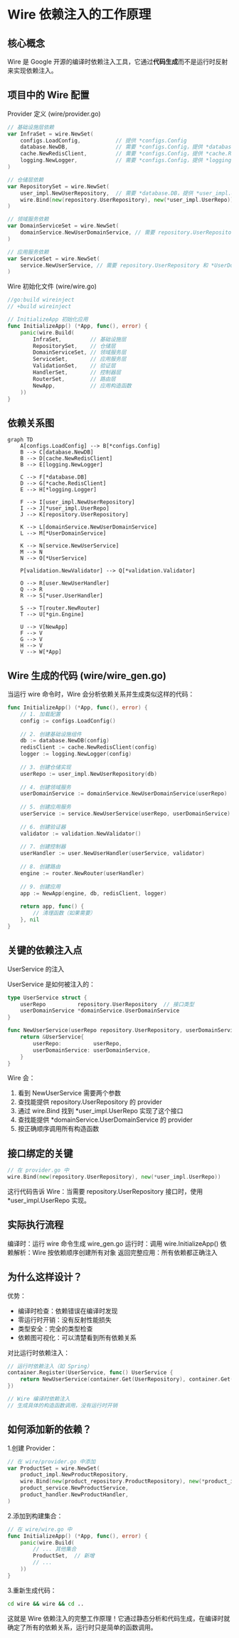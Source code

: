 # Wire 依赖注入的工作原理

## 核心概念

Wire 是 Google 开源的编译时依赖注入工具，它通过**代码生成**而不是运行时反射来实现依赖注入。

## 项目中的 Wire 配置

Provider 定义 (wire/provider.go)

```go
// 基础设施层依赖
var InfraSet = wire.NewSet(
    configs.LoadConfig,           // 提供 *configs.Config
    database.NewDB,               // 需要 *configs.Config，提供 *database.DB
    cache.NewRedisClient,         // 需要 *configs.Config，提供 *cache.RedisClient
    logging.NewLogger,            // 需要 *configs.Config，提供 *logging.Logger
)

// 仓储层依赖
var RepositorySet = wire.NewSet(
    user_impl.NewUserRepository,  // 需要 *database.DB，提供 *user_impl.UserRepo
    wire.Bind(new(repository.UserRepository), new(*user_impl.UserRepo)), // 接口绑定
)

// 领域服务依赖
var DomainServiceSet = wire.NewSet(
    domainService.NewUserDomainService, // 需要 repository.UserRepository，提供 *UserDomainService
)

// 应用服务依赖
var ServiceSet = wire.NewSet(
    service.NewUserService, // 需要 repository.UserRepository 和 *UserDomainService
)
```

Wire 初始化文件 (wire/wire.go)

```go
//go:build wireinject
// +build wireinject

// InitializeApp 初始化应用
func InitializeApp() (*App, func(), error) {
    panic(wire.Build(
        InfraSet,         // 基础设施层
        RepositorySet,    // 仓储层
        DomainServiceSet, // 领域服务层
        ServiceSet,       // 应用服务层
        ValidationSet,    // 验证层
        HandlerSet,       // 控制器层
        RouterSet,        // 路由层
        NewApp,           // 应用构造函数
    ))
}
```

## 依赖关系图

```mermaid
graph TD
    A[configs.LoadConfig] --> B[*configs.Config]
    B --> C[database.NewDB]
    B --> D[cache.NewRedisClient]
    B --> E[logging.NewLogger]
    
    C --> F[*database.DB]
    D --> G[*cache.RedisClient]
    E --> H[*logging.Logger]
    
    F --> I[user_impl.NewUserRepository]
    I --> J[*user_impl.UserRepo]
    J --> K[repository.UserRepository]
    
    K --> L[domainService.NewUserDomainService]
    L --> M[*UserDomainService]
    
    K --> N[service.NewUserService]
    M --> N
    N --> O[*UserService]
    
    P[validation.NewValidator] --> Q[*validation.Validator]
    
    O --> R[user.NewUserHandler]
    Q --> R
    R --> S[*user.UserHandler]
    
    S --> T[router.NewRouter]
    T --> U[*gin.Engine]
    
    U --> V[NewApp]
    F --> V
    G --> V
    H --> V
    V --> W[*App]
```

## Wire 生成的代码 (wire/wire_gen.go)

当运行 wire 命令时，Wire 会分析依赖关系并生成类似这样的代码：

```go
func InitializeApp() (*App, func(), error) {
    // 1. 加载配置
    config := configs.LoadConfig()
    
    // 2. 创建基础设施组件
    db := database.NewDB(config)
    redisClient := cache.NewRedisClient(config)
    logger := logging.NewLogger(config)
    
    // 3. 创建仓储实现
    userRepo := user_impl.NewUserRepository(db)
    
    // 4. 创建领域服务
    userDomainService := domainService.NewUserDomainService(userRepo)
    
    // 5. 创建应用服务
    userService := service.NewUserService(userRepo, userDomainService)
    
    // 6. 创建验证器
    validator := validation.NewValidator()
    
    // 7. 创建控制器
    userHandler := user.NewUserHandler(userService, validator)
    
    // 8. 创建路由
    engine := router.NewRouter(userHandler)
    
    // 9. 创建应用
    app := NewApp(engine, db, redisClient, logger)
    
    return app, func() {
        // 清理函数（如果需要）
    }, nil
}
```

## 关键的依赖注入点

UserService 的注入

UserService 是如何被注入的：

```go
type UserService struct {
    userRepo          repository.UserRepository  // 接口类型
    userDomainService *domainService.UserDomainService
}

func NewUserService(userRepo repository.UserRepository, userDomainService *domainService.UserDomainService) *UserService {
    return &UserService{
        userRepo:          userRepo,
        userDomainService: userDomainService,
    }
}
```

Wire 会：

1. 看到 NewUserService 需要两个参数
2. 查找能提供 repository.UserRepository 的 provider
3. 通过 wire.Bind 找到 *user_impl.UserRepo 实现了这个接口
4. 查找能提供 *domainService.UserDomainService 的 provider
5. 按正确顺序调用所有构造函数

## 接口绑定的关键

```go
// 在 provider.go 中
wire.Bind(new(repository.UserRepository), new(*user_impl.UserRepo))
```

这行代码告诉 Wire：当需要 repository.UserRepository 接口时，使用 *user_impl.UserRepo 实现。

## 实际执行流程

编译时：运行 wire 命令生成 wire_gen.go
运行时：调用 wire.InitializeApp()
依赖解析：Wire 按依赖顺序创建所有对象
返回完整应用：所有依赖都正确注入

## 为什么这样设计？

优势：

- 编译时检查：依赖错误在编译时发现
- 零运行时开销：没有反射性能损失
- 类型安全：完全的类型检查
- 依赖图可视化：可以清楚看到所有依赖关系

对比运行时依赖注入：

```go
// 运行时依赖注入（如 Spring）
container.Register(UserService, func() UserService {
    return NewUserService(container.Get(UserRepository), container.Get(UserDomainService))
})

// Wire 编译时依赖注入
// 生成具体的构造函数调用，没有运行时开销
```

## 如何添加新的依赖？

1.创建 Provider：

```go
// 在 wire/provider.go 中添加
var ProductSet = wire.NewSet(
    product_impl.NewProductRepository,
    wire.Bind(new(product_repository.ProductRepository), new(*product_impl.ProductRepo)),
    product_service.NewProductService,
    product_handler.NewProductHandler,
)
```

2.添加到构建集合：

```go
// 在 wire/wire.go 中
func InitializeApp() (*App, func(), error) {
    panic(wire.Build(
        // ... 其他集合
        ProductSet,  // 新增
        // ...
    ))
}
```

3.重新生成代码：

```bash
cd wire && wire && cd ..
```

这就是 Wire 依赖注入的完整工作原理！它通过静态分析和代码生成，在编译时就确定了所有的依赖关系，运行时只是简单的函数调用。
